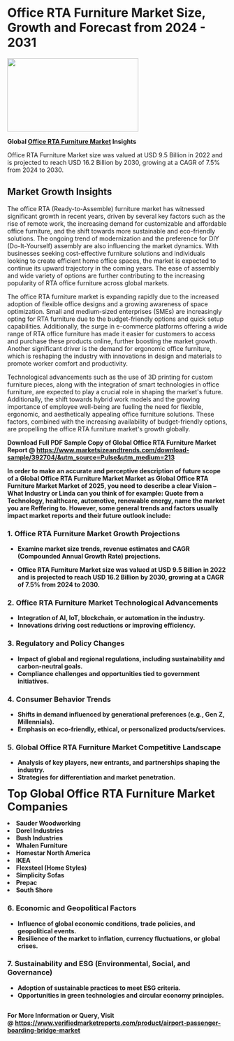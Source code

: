 <H1>Office RTA Furniture Market Size, Growth and Forecast from 2024 - 2031</H1><img class="aligncenter size-medium wp-image-584254" src="https://thirdeyenews.in/wp-content/uploads/2024/09/Global-Market-Research-300x168.jpeg" alt="" width="300" height="168" /><p><strong>Global&nbsp;<a href="https://www.marketsizeandtrends.com/download-sample/392704/&amp;utm_source=Pulse&amp;utm_medium=213">Office RTA Furniture Market</a> Insights</strong></p><p>Office RTA Furniture Market size was valued at USD 9.5 Billion in 2022 and is projected to reach USD 16.2 Billion by 2030, growing at a CAGR of 7.5% from 2024 to 2030.</p><p><h2>Market Growth Insights</h2> <p>The office RTA (Ready-to-Assemble) furniture market has witnessed significant growth in recent years, driven by several key factors such as the rise of remote work, the increasing demand for customizable and affordable office furniture, and the shift towards more sustainable and eco-friendly solutions. The ongoing trend of modernization and the preference for DIY (Do-It-Yourself) assembly are also influencing the market dynamics. With businesses seeking cost-effective furniture solutions and individuals looking to create efficient home office spaces, the market is expected to continue its upward trajectory in the coming years. The ease of assembly and wide variety of options are further contributing to the increasing popularity of RTA office furniture across global markets.</p> <p><strong></strong></p> <p>The office RTA furniture market is expanding rapidly due to the increased adoption of flexible office designs and a growing awareness of space optimization. Small and medium-sized enterprises (SMEs) are increasingly opting for RTA furniture due to the budget-friendly options and quick setup capabilities. Additionally, the surge in e-commerce platforms offering a wide range of RTA office furniture has made it easier for customers to access and purchase these products online, further boosting the market growth. Another significant driver is the demand for ergonomic office furniture, which is reshaping the industry with innovations in design and materials to promote worker comfort and productivity.</p> <p>Technological advancements such as the use of 3D printing for custom furniture pieces, along with the integration of smart technologies in office furniture, are expected to play a crucial role in shaping the market's future. Additionally, the shift towards hybrid work models and the growing importance of employee well-being are fueling the need for flexible, ergonomic, and aesthetically appealing office furniture solutions. These factors, combined with the increasing availability of budget-friendly options, are propelling the office RTA furniture market's growth globally.</p> <p><strong></p><p><span class=""><strong>Download Full PDF Sample Copy of Global Office RTA Furniture Market Report</strong> @ <a href="https://www.marketsizeandtrends.com/download-sample/392704/&amp;utm_source=Pulse&amp;utm_medium=213" target="_blank">https://www.marketsizeandtrends.com/download-sample/392704/&amp;utm_source=Pulse&amp;utm_medium=213</a></span></p><p>In order to make an accurate and perceptive description of future scope of a Global&nbsp;Office RTA Furniture Market Market as Global&nbsp;Office RTA Furniture Market Market of 2025, you need to describe a clear Vision &ndash; What Industry or Linda can you think of for example: Quote from a Technology, healthcare, automotive, renewable energy, name the market you are Reffering to. However, some general trends and factors usually impact market reports and their future outlook include:</p><h3>1.&nbsp;<strong>Office RTA Furniture Market Growth Projections</strong></h3><ul><li>Examine market size trends, revenue estimates and CAGR (Compounded Annual Growth Rate) projections.</li><li><p>Office RTA Furniture Market size was valued at USD 9.5 Billion in 2022 and is projected to reach USD 16.2 Billion by 2030, growing at a CAGR of 7.5% from 2024 to 2030.</p></li></ul><h3>2.&nbsp;<strong>Office RTA Furniture Market Technological Advancements</strong></h3><ul><li>Integration of AI, IoT, blockchain, or automation in the industry.</li><li>Innovations driving cost reductions or improving efficiency.</li></ul><h3>3.&nbsp;<strong>Regulatory and Policy Changes</strong></h3><ul><li>Impact of global and regional regulations, including sustainability and carbon-neutral goals.</li><li>Compliance challenges and opportunities tied to government initiatives.</li></ul><h3>4.&nbsp;<strong>Consumer Behavior Trends</strong></h3><ul><li>Shifts in demand influenced by generational preferences (e.g., Gen Z, Millennials).</li><li>Emphasis on eco-friendly, ethical, or personalized products/services.</li></ul><h3>5.&nbsp;<strong>Global Office RTA Furniture Market Competitive Landscape</strong></h3><ul><li>Analysis of key players, new entrants, and partnerships shaping the industry.</li><li>Strategies for differentiation and market penetration.</li></ul><p data-pm-slice="1 1 []"><span style="color: inherit; font-family: inherit; font-size: 25px;">Top Global Office RTA Furniture Market Companies</span></p><div class="" data-test-id=""><p><li>Sauder Woodworking</li><li> Dorel Industries</li><li> Bush Industries</li><li> Whalen Furniture</li><li> Homestar North America</li><li> IKEA</li><li> Flexsteel (Home Styles)</li><li> Simplicity Sofas</li><li> Prepac</li><li> South Shore</li></p></div><h3>6.&nbsp;<strong>Economic and Geopolitical Factors</strong></h3><ul><li>Influence of global economic conditions, trade policies, and geopolitical events.</li><li>Resilience of the market to inflation, currency fluctuations, or global crises.</li></ul><h3>7.&nbsp;<strong>Sustainability and ESG (Environmental, Social, and Governance)</strong></h3><ul><li>Adoption of sustainable practices to meet ESG criteria.</li><li>Opportunities in green technologies and circular economy principles.</li></ul><h2><strong style="font-size: 14px;">For More Information or Query, Visit @&nbsp;</strong><a style="background-color: #ffffff; font-size: 14px;" href="https://www.marketsizeandtrends.com/report/office-rta-furniture-market/" target="_blank">https://www.verifiedmarketreports.com/product/airport-passenger-boarding-bridge-market</a></h2>
